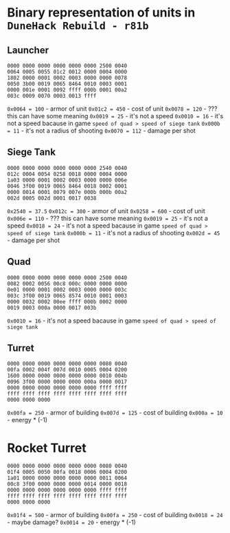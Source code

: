 # Binary representation of units in `DuneHack Rebuild - r81b`
## Launcher
```bin
0000 0000 0000 0000 0000 0000 2500 0040
0064 0005 0055 01c2 0012 0000 0004 0000
1802 0000 0001 0002 0003 0000 0000 0078
0050 3b00 0019 0065 8464 0010 0003 0001
0000 001e 0001 0092 ffff 000b 0001 00a2
003c 0009 0070 0003 0013 ffff 
```

`0x0064 = 100` - armor of unit
`0x01c2 = 450` - cost of unit
`0x0078 = 120` - ??? this can have some meaning
`0x0019 = 25` - it's not a speed
`0x0010 = 16` - it's not a speed bacause in game `speed of quad > speed of siege tank`
`0x000b = 11` - it's not a radius of shooting
`0x0070 = 112` - damage per shot

## Siege Tank
```bin
0000 0000 0000 0000 0000 0000 2540 0040
012c 0004 0054 0258 0018 0000 0004 0000
1a03 0000 0001 0002 0003 0000 0000 006e
0046 3f00 0019 0065 8464 0018 0002 0001
0000 0014 0001 0079 007e 000b 000b 00a2
002d 0005 002d 0001 0017 0038 
```
`0x2540 = 37.5`
`0x012c = 300` - armor of unit
`0x0258 = 600` - cost of unit
`0x006e = 110` - ??? this can have some meaning
`0x0019 = 25` - it's not a speed
`0x0018 = 24` - it's not a speed bacause in game `speed of quad > speed of siege tank`
`0x000b = 11` - it's not a radius of shooting
`0x002d = 45` - damage per shot

## Quad
```bin
0000 0000 0000 0000 0000 0000 2500 0040
0082 0002 0056 00c8 000c 0000 0000 0000
0e01 0000 0001 0002 0003 0000 0000 003c
003c 3f00 0019 0065 8574 0010 0001 0003
0000 0032 0002 00ee ffff 000b 0002 0000
0019 0003 000a 0000 0017 003b 
```

`0x0010 = 16` - it's not a speed bacause in game `speed of quad > speed of siege tank`


## Turret
```bin
0000 0000 0000 0000 0000 0000 0080 0040
00fa 0002 004f 007d 0010 0005 0004 0200
1600 0000 0000 0000 0000 0000 0010 004b
0096 3f00 0000 0000 0000 000a 0000 0017
0000 0000 0000 0000 0000 0000 ffff ffff
ffff ffff ffff ffff ffff ffff ffff ffff
0000 0000 0000
```

`0x00fa = 250` - armor of building
`0x007d = 125` - cost of building
`0x000a = 10` - energy * (-1)

# Rocket Turret
```bin
0000 0000 0000 0000 0000 0000 0080 0040
01f4 0005 0050 00fa 0018 0006 0004 0200
1a01 0000 0000 0000 0000 0000 0011 0064
00c8 3f00 0000 0000 0000 0014 0000 0018
0000 0000 0000 0000 0000 0000 ffff ffff
ffff ffff ffff ffff ffff ffff ffff ffff
0000 0000 0000 
```

`0x01f4 = 500` - armor of building
`0x00fa = 250` - cost of building
`0x0018 = 24` - maybe damage?
`0x0014 = 20` - energy * (-1)